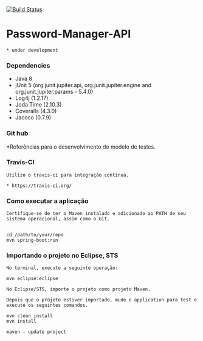 [![Build Status](https://travis-ci.org/Relesi/cucumber-java.svg?branch=master)](https://travis-ci.org/Relesi/cucumber-java)

# Password-Manager-API       

	* under development
 
### Dependencies 

* Java 8
* jUnit 5 (org.junit.jupiter.api, org.junit.jupiter.engine and org.junit.jupiter.params - 5.4.0)
* Log4j (1.2.17)
* Joda Time (2.10.3)
* Coveralls (4.3.0)
* Jacoco (0.7.9)

### Git hub

*Referências para o desenvolvimento do modelo de testes.



### Travis-CI

	Utilizo o travis-ci para integração continua.
	
	* https://travis-ci.org/





### Como executar a aplicação

	Certifique-se de ter o Maven instalado e adicionado ao PATH de seu sistema operacional, assim como o Git.
	
	
	cd /path/to/your/repo
	mvn spring-boot:run





### Importando o projeto no Eclipse, STS 

	No terminal, execute a seguinte operação:
	
	mvn eclipse:eclipse
	
	No Eclipse/STS, importe o projeto como projeto Maven.
	
	Depois que o projeto estiver importado, mude o application para test e execute os seguintes comandos. 
	
	mvn clean install
	mvn install 
	
	maven - update project


